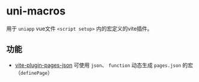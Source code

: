 # uni-macros

用于 `uniapp` vue文件 `<script setup>` 内的宏定义的vite插件。

## 功能

- [vite-plugin-pages-json](./packages/pages-json/README.md) 可使用 `json`、 `function` 动态生成 `pages.json` 的宏（`definePage`）

